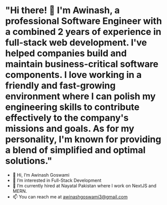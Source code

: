 
# "Hi there! 👋 I'm Awinash, a professional Software Engineer with a combined 2 years of experience in full-stack web development. I've helped companies build and maintain business-critical software components. I love working in a friendly and fast-growing environment where I can polish my engineering skills to contribute effectively to the company's missions and goals. As for my personality, I'm known for providing a blend of simplified and optimal solutions."

- 👋 Hi, I’m Awinash Goswami
- 👀 I’m interested in Full-Stack Development
- 💞️ I’m currently hired at Nayatal Pakistan where I work on NextJS and MERN. 
- 📫 You can reach me at awinashgoswami3@gmail.com

<!---
AwinashGoswami/AwinashGoswami is a ✨ special ✨ repository because its `README.md` (this file) appears on your GitHub profile.
You can click the Preview link to take a look at your changes.
--->
